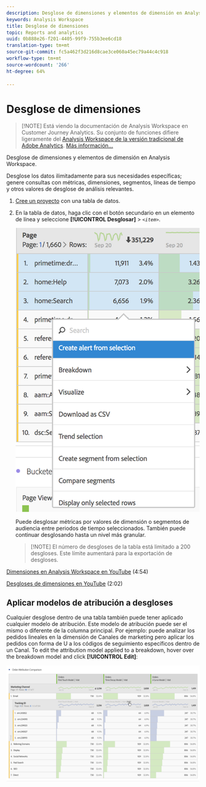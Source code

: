 ```yaml
---
description: Desglose de dimensiones y elementos de dimensión en Analysis Workspace.
keywords: Analysis Workspace
title: Desglose de dimensiones
topic: Reports and analytics
uuid: 0b888e26-f201-4405-99f9-755b3ee6cd18
translation-type: tm+mt
source-git-commit: fc5a462f3d216d8cae3ce060a45ec79a44c4c918
workflow-type: tm+mt
source-wordcount: '266'
ht-degree: 64%

---
```



# Desglose de dimensiones

>[!NOTE] Está viendo la documentación de Analysis Workspace en Customer Journey Analytics. Su conjunto de funciones difiere ligeramente del [Analysis Workspace de la versión tradicional de Adobe Analytics](https://docs.adobe.com/content/help/es-ES/analytics/analyze/analysis-workspace/home.html). [Más información...](/help/getting-started/cja-aa.md)

Desglose de dimensiones y elementos de dimensión en Analysis Workspace.

Desglose los datos ilimitadamente para sus necesidades específicas; genere consultas con métricas, dimensiones, segmentos, líneas de tiempo y otros valores de desglose de análisis relevantes.

1. [Cree un proyecto](/help/analysis-workspace/home.md) con una tabla de datos.
1. En la tabla de datos, haga clic con el botón secundario en un elemento de línea y seleccione **[!UICONTROL Desglosar]** > *`<item>`*.

   ![Resultado ](assets/fa_data_table_actions.png)

   Puede desglosar métricas por valores de dimensión o segmentos de audiencia entre periodos de tiempo seleccionados. También puede continuar desglosando hasta un nivel más granular.

   >[!NOTE] El número de desgloses de la tabla está limitado a 200 desgloses. Este límite aumentará para la exportación de desgloses.

[Dimensiones en Analysis Workspace en YouTube](https://www.youtube.com/watch?v=P9W0hhIHhCs&amp;index=12&amp;list=PL2tCx83mn7GuNnQdYGOtlyCu0V5mEZ8sS) (4:54)

[Desgloses de dimensiones en YouTube](https://www.youtube.com/watch?v=3mQ2HN7-lIc&amp;list=PL2tCx83mn7GuNnQdYGOtlyCu0V5mEZ8sS&amp;index=13) (2:02)

## Aplicar modelos de atribución a desgloses

Cualquier desglose dentro de una tabla también puede tener aplicado cualquier modelo de atribución. Este modelo de atribución puede ser el mismo o diferente de la columna principal. Por ejemplo: puede analizar los pedidos lineales en la dimensión de Canales de marketing pero aplicar los pedidos con forma de U a los códigos de seguimiento específicos dentro de un Canal. To edit the attribution model applied to a breakdown, hover over the breakdown model and click **[!UICONTROL Edit]**:

![Configuración de desglose](assets/breakdown_settings.png)
